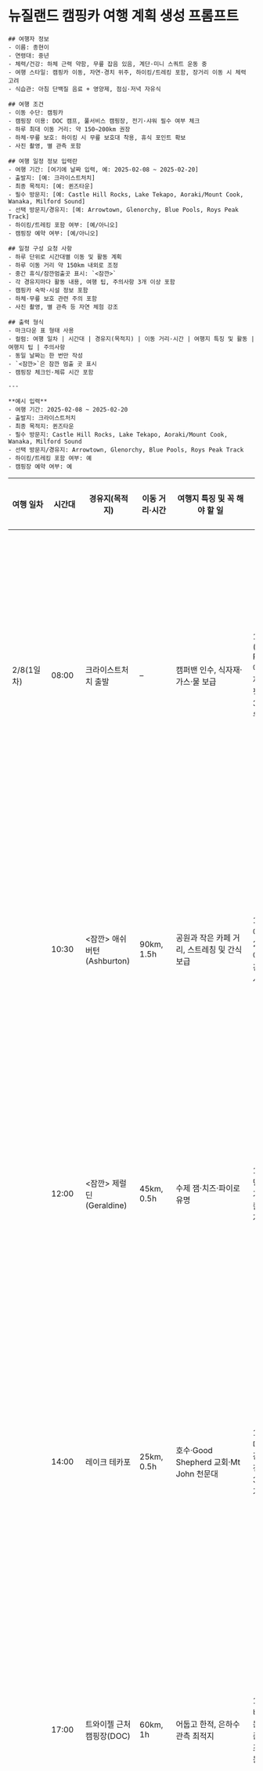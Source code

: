 # 뉴질랜드 캠핑카 여행 계획 생성 프롬프트

```
## 여행자 정보
- 이름: 종현이
- 연령대: 중년
- 체력/건강: 하체 근력 약함, 무릎 잡음 있음, 계단·미니 스쿼트 운동 중
- 여행 스타일: 캠핑카 이동, 자연·경치 위주, 하이킹/트레킹 포함, 장거리 이동 시 체력 고려
- 식습관: 아침 단백질 음료 + 영양제, 점심·저녁 자유식

## 여행 조건
- 이동 수단: 캠핑카
- 캠핑장 이용: DOC 캠프, 풀서비스 캠핑장, 전기·샤워 필수 여부 체크
- 하루 최대 이동 거리: 약 150~200km 권장
- 하체·무릎 보호: 하이킹 시 무릎 보호대 착용, 휴식 포인트 확보
- 사진 촬영, 별 관측 포함

## 여행 일정 정보 입력란
- 여행 기간: [여기에 날짜 입력, 예: 2025-02-08 ~ 2025-02-20]
- 출발지: [예: 크라이스트처치]
- 최종 목적지: [예: 퀸즈타운]
- 필수 방문지: [예: Castle Hill Rocks, Lake Tekapo, Aoraki/Mount Cook, Wanaka, Milford Sound]
- 선택 방문지/경유지: [예: Arrowtown, Glenorchy, Blue Pools, Roys Peak Track]
- 하이킹/트레킹 포함 여부: [예/아니오]
- 캠핑장 예약 여부: [예/아니오]

## 일정 구성 요청 사항
- 하루 단위로 시간대별 이동 및 활동 계획
- 하루 이동 거리 약 150km 내외로 조정
- 중간 휴식/잠깐멈출곳 표시: `<잠깐>`
- 각 경유지마다 활동 내용, 여행 팁, 주의사항 3개 이상 포함
- 캠핑카 숙박·시설 정보 포함
- 하체·무릎 보호 관련 주의 포함
- 사진 촬영, 별 관측 등 자연 체험 강조

## 출력 형식
- 마크다운 표 형태 사용
- 컬럼: 여행 일차 | 시간대 | 경유지(목적지) | 이동 거리·시간 | 여행지 특징 및 활동 | 여행지 팁 | 주의사항
- 동일 날짜는 한 번만 작성
- `<잠깐>`은 잠깐 멈출 곳 표시
- 캠핑장 체크인·체류 시간 포함

---

**예시 입력**
- 여행 기간: 2025-02-08 ~ 2025-02-20
- 출발지: 크라이스트처치
- 최종 목적지: 퀸즈타운
- 필수 방문지: Castle Hill Rocks, Lake Tekapo, Aoraki/Mount Cook, Wanaka, Milford Sound
- 선택 방문지/경유지: Arrowtown, Glenorchy, Blue Pools, Roys Peak Track
- 하이킹/트레킹 포함 여부: 예
- 캠핑장 예약 여부: 예

```

| 여행 일차 | 시간대 | 경유지(목적지) | 이동 거리·시간 | 여행지 특징 및 꼭 해야 할 일 | 여행지 팁 | 주의사항 |
|-----------|--------|----------------|----------------|------------------------------|-----------|-----------|
| 2/8(1일차) | 08:00 | 크라이스트처치 출발 | – | 캠퍼밴 인수, 식자재·가스·물 보급 | 1) 대형마트(Countdown, Pak’nSave)에서 미리 식자재 구입 2) 캠핑용 가스 체크 3) 물탱크 채우기 | 1) 도심 혼잡, 주차장 좁음 2) 출근 시간 피할 것 3) 교통 신호 많음 | 
| | 10:30 | <잠깐> 애쉬버턴(Ashburton) | 90km, 1.5h | 공원과 작은 카페 거리, 스트레칭 및 간식 보급 | 1) 공원 벤치에서 잠깐 휴식 2) 지역 카페에서 커피 3) 간단한 화장실 사용 가능 | 1) 장거리 트럭 통행 많음 2) 주차 제한 3) 빠른 체류 권장 |
| | 12:00 | <잠깐> 제럴딘(Geraldine) | 45km, 0.5h | 수제 잼·치즈·파이로 유명 | 1) 점심용 간단한 파이 구입 가능 2) 사진 촬영 스팟 3) 지역 상점 구경 | 1) 마을 주차 제한 2) 관광객 붐빔 3) 소량 현금 필요 |
| | 14:00 | 레이크 테카포 | 25km, 0.5h | 호수·Good Shepherd 교회·Mt John 천문대 | 1) 낮에 천문대 올라 풍경 감상 2) 카페 전망대 추천 3) 호수 산책 가능 | 1) 사진 촬영 인파 많음 2) 강한 햇빛, 자외선 차단 필수 3) 주차 제한 |
| | 17:00 | 트와이젤 근처 캠핑장(DOC) | 60km, 1h | 어둡고 한적, 은하수 관측 최적지 | 1) 별 관측 준비 2) 장작 또는 휴대용 랜턴 준비 3) 주변 조용한 산책 가능 | 1) 전기·상수 제한 2) 밤 기온 낮음 3) 음식 냄새 주의 | 
| 2/9(2일차) | 08:00–09:30 | 아오라키 마운트쿡 빌리지 | 65km, 1.5h | 국립공원 진입, 방문자센터 | 1) 트레일 지도 수령 2) 캠퍼밴 전용 주차 확인 3) 출발 전 화장실 사용 | 1) 날씨 변화 심함 2) 주차 공간 제한 3) 곤충 대비 |
| | 09:30–10:00 | <잠깐> Tasman Glacier 전망대 | – | 짧은 워크, 빙하호수 풍경 | 1) 드론 촬영 가능 지역 2) 사진 촬영 최적 시간 3) 가벼운 산책 | 1) 바람 강함 2) 미끄러운 돌길 주의 3) 햇빛 반사 주의 |  
| | 10:00–15:00 | 후커밸리 트랙 | – | 吊다리·빙하 전망, 왕복 3h | 1) 점심 도시락 지참 2) 충분한 수분 확보 3) 편한 등산화 필수 | 1) 햇볕 강함, 자외선 차단 2) 강수 시 길 미끄러움 3) 무릎 보호대 착용 권장 |
| | 15:30 | <잠깐> 푸카키 호수 전망대 | 40km, 1h | 맑은 날 Mt Cook 정면 뷰 | 1) 사진 촬영 2) 간단한 휴식 3) 드론 촬영 가능 | 1) 주차 제한 2) 바람 강함 3) 짧게 체류 권장 | 
| | 16:00–17:00 | 글렌태너 홀리데이 파크 | 20km, 0.5h | 샤워·주방·전기 완비 | 1) 캠퍼밴 친화적 2) 장기 숙박 캠퍼 많음 3) 예약 필수 | 1) 여름 성수기 붐빔 2) 야외 활동 시 벌 주의 3) 쓰레기 처리 확인 | 
| 2/10(3일차) | 08:00–12:00 | 오마라마 → 린디스 패스 | 120km, 2h | 고원 도로, 황량한 산맥 뷰 | 1) 뷰포인트 정차 2) 사진 스팟 다수 3) 간단 간식 준비 | 1) 급커브·내리막 주의 2) 날씨 변화 주시 3) 트럭 통행 많음 |
|  | 09:00 | <잠깐> Clay Cliffs | – | 침식 절벽, 기괴한 풍경 | 1) 20분 산책 2) 사진 촬영 3) 현금 소액 입장료 필요 | 1) 사유지 2) 미끄러운 돌길 주의 3) 짧게 체류 권장 | 
|  | 10:30 | <잠깐> Lindis Pass Lookout | – | 남섬 대표 산맥 전망 | 1) 사진 촬영 2) 짧은 휴식 3) 드론 촬영 가능 | 1) 추위 대비 2) 바람 강함 3) 차량 안전 주의 | 
|  | 12:00–15:00 | 와나카 호수 | 100km, 1.5h | #ThatWanakaTree, 호수 드라이브 | 1) 피크닉 2) 산책로 이용 3) 호수 주변 사진 촬영 | 1) 호숫가 붐빔 2) 강한 햇빛 대비 3) 곤충 주의 | 
|  | 15:00–17:00 | 와나카 캠핑장 | – | DOC 캠프, 호수변 | 1) 타운 인접 편리 2) 캠핑장 안내 확인 3) 장거리 운전 후 휴식 | 1) 전기·온수 여부 확인 2) 야생 동물 주의 3) 음식 보관 주의 |
| 2/11(4일차) | 08:00–14:00 | 로이스 피크 트랙 | – | 왕복 5~6h 하이킹, 호수·산맥 절경 | 1) 무릎 보호대 착용 2) 충분한 수분과 간식 3) 일찍 출발 | 1) 경사 심해 체력 소모 큼 2) 햇볕 강함 3) 하이킹 장비 필수 |
|  | 15:00–17:00 | 와나카 캠핑장 | – | 하이킹 후 휴식 | 1) 호수변 카페에서 커피 2) 하체 스트레칭 3) 별 관측 준비 | 1) 추위 대비 2) 장거리 이동 후 피로 주의 3) 음식 관리 | 
| 2/12(5일차) | 08:00–12:00 | 테아나우 | 230km, 4h | 밀포드 사운드 전 거점 | 1) 연료·식자재 보급 2) 휴식 스팟 확인 3) 도로 안전 운전 | 1) 도로 길고 단조로움 2) 과속 주의 3) 장거리 운전 피로 주의 |
|  | 10:00 | <잠깐> 킹스턴(Kingston) | – | 증기기관차 박물관 | 1) 짧게 구경 2) 사진 촬영 3) 트레인 체험 | 1) 캠퍼밴 주차 확인 2) 운영 시간 확인 3) 체류 짧게 |
|  | 13:00–17:00 | 테아나우 레이크뷰 캠프 | – | 샤워·전기·부엌 완비 | 1) 장기 캠퍼 많음 2) 캠핑장 안내 확인 3) 호수 산책 | 1) 예약 필수 2) 야생 동물 주의 3) 음식 냄새 관리 |  
| 2/13(6일차) | 08:00–11:00 | 밀포드 사운드 | 120km, 3h | 피오르드 드라이브 절경 | 1) 터널 통과 대기 예상 2) 짧은 워크 가능 3) 사진 스팟 많음 | 1) 비 내릴 확률 높음 2) 급커브 운전 주의 3) 터널 안전 |
|  | 09:30 | <잠깐> 미러 레이크(Mirror Lake) | – | 산 반영 호수 | 1) 10분 산책 2) 사진 촬영 3) 가벼운 휴식 | 1) 모기 많음 2) 주차 공간 제한 3) 짧게 체류 |  
|  | 12:00–14:00 | 밀포드 사운드 크루즈 | – | 폭포·돌고래·물개 관찰 | 1) 방수 자켓 2) 망원렌즈 준비 3) 휴대품 방수 | 1) 비 내릴 확률 높음 2) 파도에 흔들림 주의 3) 출발 시간 확인 | 
|  | 15:00–17:00 | 테아나우 캠프 복귀 | – | 캠핑, 휴식·세탁 | 1) 장거리 운전 후 피로 회복 2) 음식 준비 3) 별 관측 가능 | 1) 야생 동물 주의 2) 전기·샤워 확인 3) 안전 장비 준비 |
| 2/14(7일차) | 08:00–12:00 | 퀸즈타운 북쪽 경유 | 170km, 3h | 드라이브, 호수·산 전망 | 1) 크롬웰 와인밸리 경유 가능 2) 휴게소에서 사진 3) 간식 준비 | 1) 도심 혼잡 주의 2) 연료 확인 3) 휴식 자주 |
|  | 09:30 | <잠깐> 애로우타운(Arrowtown) | – | 옛 금광 마을, 짧은 산책 | 1) 금광 체험 가능 2) 사진 촬영 3) 카페 이용 | 1) 좁은 거리 주차 주의 2) 관광객 붐빔 3) 체류 5–10분 권장 |
|  | 13:00–17:00 | 글레노키(Glenorchy) | 50km, 1h | 반지의 제왕 촬영지, 호수·산맥 풍경 | 1) 호수변 트레일 짧게 산책 2) 사진 촬영 3) 캠퍼밴 주차 넉넉 | 1) 날씨 변화 빠름 2) 연료·식량 확인 3) 곤충 대비 |
|  | 17:00 | 글레노키 캠핑 | – | DOC 캠프, 호수뷰 | 1) 간단한 화장실만 2) 캠프파이어 금지 3) 호수 산책 가능 | 1) 음식 냄새 관리 2) 야생 동물 주의 3) 방한 준비 |
| 2/15(8일차) | 08:00–15:00 | 마운트 아스파이어링 NP 드라이브 | – | 폭포·계곡·숲 풍경 | 1) 블루풀스 산책 2) 사진 스팟 확인 3) 가벼운 피크닉 가능 | 1) 비 내리면 진입 제한 2) 곤충 대비 3) 차량 안전 확인 |
|  | 09:30 | <잠깐> 블루 풀스(Blue Pools) | – | 옥색 계류, 짧은 산책로 | 1) 5–10분 산책 2) 사진 촬영 3) 물 소리 감상 | 1) 비 오면 색 탁해짐 2) 미끄러운 돌길 주의 3) 짧게 체류 |
|  | 16:00–17:00 | 와나카 캠핑장 복귀 | – | 캠핑, 별 관측 | 1) 야경 촬영 2) 간단한 요리 3) 휴식 | 1) 추위 대비 2) 야생 동물 주의 3) 화재 안전 |  
| 2/16(9일차) | 08:00–12:00 | 퀸즈타운 | 70km, 1.5h | 곤돌라·전망대 선택 | 1) 도심 보급, 기념품 2) 편한 신발 추천 3) 곤돌라 티켓 사전 확인 | 1) 유료주차 필수 2) 관광객 붐빔 3) 도로 교통 혼잡 |
|  | 12:30 | <잠깐> 퀸즈타운 호수변 | – | 와카티푸 호수 산책 | 1) 5–10분 산책 2) 사진 촬영 3) 카페 이용 가능 | 1) 곤충 대비 2) 날씨 변화 주의 3) 짧게 체류 |
|  | 13:00–17:00 | 퀸즈타운 캠프 | – | 풀서비스 캠핑장 | 1) 레스토랑·상점 도보 접근 2) 샤워·전기 완비 3) 캠프파이어 허용 여부 확인 | 1) 예약 필수 2) 야생 동물 주의 3) 음식 냄새 관리 |
| 2/17(10일차) | 08:00–17:00 | 퀸즈타운 근교 투어 | – | 애로우타운, 글레노키 재방문 | 1) 짧은 정차 여행 적합 2) 사진 촬영 3) 카페·기념품 이용 | 1) 주차 공간 확인 2) 연료·식량 관리 3) 날씨 변화 주의 |
|  | 10:00 | <잠깐> 케네디스 포인트(Kennedy's Point) | – | 와카티푸 호수 전망 | 1) 5–10분 산책 2) 사진 촬영 3) 휴식 | 1) 미끄러운 길 주의 2) 짧게 체류 3) 개인 안전 주의 |
| 2/18(11일차)| 종일 | 퀸즈타운 자유일 | – | 와카티푸 호수 산책, 여유 | 1) 와인·기념품 쇼핑 2) 카페 방문 3) 사진 촬영 | 1) 도심 혼잡 주의 2) 주차 제한 3) 짧은 체류 스팟만 추천 |
|  | 15:00 | <잠깐> 퀸즈타운 가든 | – | 호수와 산 전망, 산책 | 1) 5–10분 산책 2) 사진 촬영 3) 휴식 | 1) 곤충 주의 2) 날씨 변화 주의 3) 짧게 체류 |
|  | 17:00 | 퀸즈타운 캠핑장 | – | 출국 전 캠퍼밴 정리 | 1) 쓰레기·주유 확인 2) 캠퍼밴 청소 3) 짐 정리 | 1) 반납 조건 확인 2) 전기·상수 확인 3) 안전 장비 준비 |
| 2/19(12일차) | 오후 | 퀸즈타운 캠핑장 | – | 출국 준비 | 1) 캠퍼밴 정리 2) 짐 정리 3) 음식 정리 | 1) 쓰레기 처리 2) 전기·가스 확인 3) 안전 점검 |
| 2/20(13일차) | 05:00 | 퀸즈타운 캠핑 → 공항 | 10km, 20분 | 출국 준비 | 1) 캠퍼밴 반납 후 체크인 2) 조기 출발 필수 3) 공항 안내 확인 | 1) 교통 상황 확인 2) 짐 최종 확인 3) 여권·항공권 준비 |
